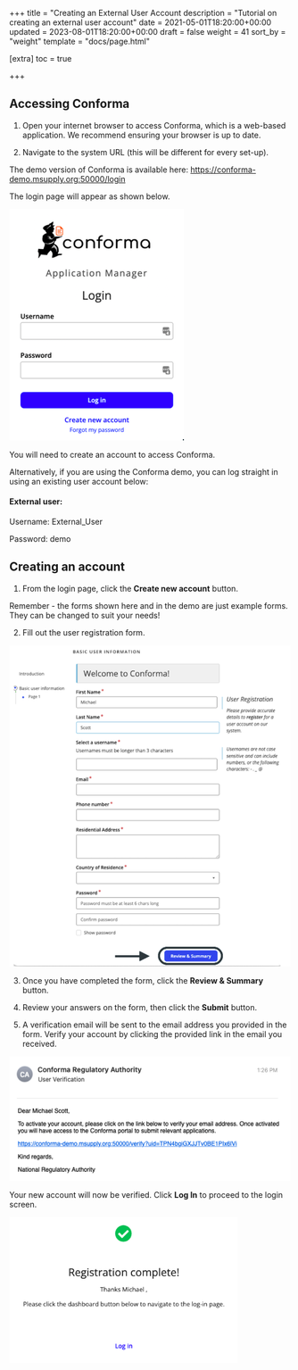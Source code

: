 +++
title = "Creating an External User Account
description = "Tutorial on creating an external user account"
date = 2021-05-01T18:20:00+00:00
updated = 2023-08-01T18:20:00+00:00
draft = false
weight = 41
sort_by = "weight"
template = "docs/page.html"

[extra]
toc = true

+++

## Accessing Conforma

1. Open your internet browser to access Conforma, which is a web-based application. We recommend ensuring your browser is up to date. 

2. Navigate to the system URL (this will be different for every set-up).

The demo version of Conforma is available here: https://conforma-demo.msupply.org:50000/login 

The login page will appear as shown below.

![Login](/docs/about/demo/login.png)

You will need to create an account to access Conforma.

<div class="tip">
Alternatively, if you are using the Conforma demo, you can log straight in using an existing user account below:

#### External user:
Username: External_User

Password: demo
</div>

## Creating an account

1. From the login page, click the <b>Create new account</b> button.

<div class="tip">
Remember - the forms shown here and in the demo are just example forms. They can be changed to suit your needs!
</div>

2. Fill out the user registration form.

![user info](/docs/about/demo/userinfo.png)

3. Once you have completed the form, click the <b>Review & Summary</b> button.

4. Review your answers on the form, then click the <b>Submit</b> button.

5. A verification email will be sent to the email address you provided in the form. Verify your account by clicking the provided link in the email you received.

![email](/docs/about/demo/verifyemail.png)

Your new account will now be verified. Click <b>Log In</b> to proceed to the login screen.

![complete](/docs/about/demo/regcomplete.png)